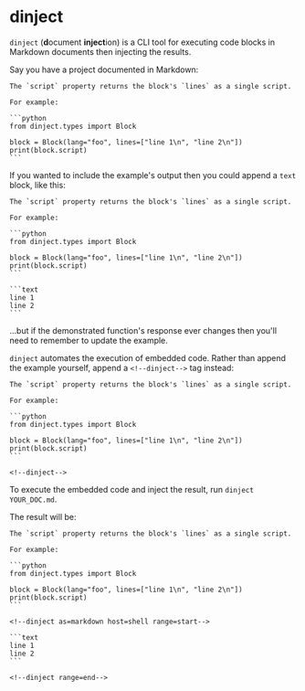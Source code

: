 # dinject

`dinject` (**d**ocument **inject**ion) is a CLI tool for executing code blocks in Markdown documents then injecting the results.

Say you have a project documented in Markdown:

    The `script` property returns the block's `lines` as a single script.

    For example:

    ```python
    from dinject.types import Block

    block = Block(lang="foo", lines=["line 1\n", "line 2\n"])
    print(block.script)
    ```

If you wanted to include the example's output then you could append a `text` block, like this:

    The `script` property returns the block's `lines` as a single script.

    For example:

    ```python
    from dinject.types import Block

    block = Block(lang="foo", lines=["line 1\n", "line 2\n"])
    print(block.script)
    ```

    ```text
    line 1
    line 2
    ```

...but if the demonstrated function's response ever changes then you'll need to remember to update the example.

`dinject` automates the execution of embedded code. Rather than append the example yourself, append a `<!--dinject-->` tag instead:

    The `script` property returns the block's `lines` as a single script.

    For example:

    ```python
    from dinject.types import Block

    block = Block(lang="foo", lines=["line 1\n", "line 2\n"])
    print(block.script)
    ```

    <!--dinject-->

To execute the embedded code and inject the result, run `dinject YOUR_DOC.md`.

The result will be:

    The `script` property returns the block's `lines` as a single script.

    For example:

    ```python
    from dinject.types import Block

    block = Block(lang="foo", lines=["line 1\n", "line 2\n"])
    print(block.script)
    ```

    <!--dinject as=markdown host=shell range=start-->

    ```text
    line 1
    line 2
    ```

    <!--dinject range=end-->
